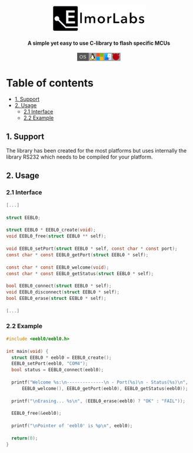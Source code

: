 <p align="center"><img width=50% src="./assets/elmorlabs_logo.png"></p>

<h4 align="center">A simple yet easy to use C-library to flash specific MCUs</h4>

<p align="center"> </p>

<div align="center">
  <a href="https://github.com/Xemorph/eebl0/blob/main/README.md#1-support">
    <img height="22px" src="assets/os-shield.jpg">
  </a>
</div>

<p align="center"></p>

# Table of contents
<!-- UPDATE with: doctoc --notitle README.md -->
<!-- START doctoc generated TOC please keep comment here to allow auto update -->
<!-- DON'T EDIT THIS SECTION, INSTEAD RE-RUN doctoc TO UPDATE -->


- [1. Support](#1-support)
- [2. Usage](#2-usage)
  - [2.1 Interface](#2-1-interface)
  - [2.2 Example](#2-2-example)

<!-- END doctoc generated TOC please keep comment here to allow auto update -->

## 1. Support
The library has been created for the most platforms but uses internally the library RS232 which needs to be compiled for your platform.

## 2. Usage
### 2.1 Interface
```c
[...]

struct EEBL0;

struct EEBL0 * EEBL0_create(void);
void EEBL0_free(struct EEBL0 ** self);

void EEBL0_setPort(struct EEBL0 * self, const char * const port);
const char * const EEBL0_getPort(struct EEBL0 * self);

const char * const EEBL0_welcome(void);
const char * const EEBL0_getStatus(struct EEBL0 * self);

bool EEBL0_connect(struct EEBL0 * self);
void EEBL0_disconnect(struct EEBL0 * self);
bool EEBL0_erase(struct EEBL0 * self);

[...]
```
### 2.2 Example
```c
#include <eebl0/eebl0.h>

int main(void) {
  struct EEBL0 * eebl0 = EEBL0_create();
  EEBL0_setPort(eebl0, "COM4");
  bool status = EEBL0_connect(eebl0);

  printf("Welcome %s:\n--------------\n - Port(%s)\n - Status(%s)\n",
      EEBL0_welcome(), EEBL0_getPort(eebl0), EEBL0_getStatus(eebl0));

  printf("\nErasing... %s\n", (EEBL0_erase(eebl0) ? "OK" : "FAIL"));

  EEBL0_free(&eebl0);

  printf("\nPointer of 'eebl0' is %p\n", eebl0);

  return(0);
}
```

